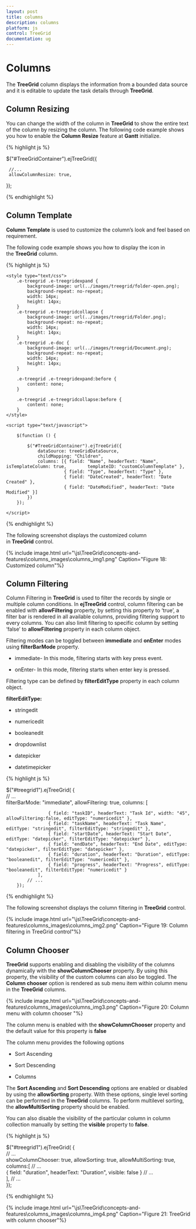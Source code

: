 ```yaml
---
layout: post
title: columns
description: columns
platform: js
control: TreeGrid
documentation: ug
---
```


# Columns

The **TreeGrid** column displays the information from a bounded data source and it is editable to update the task details through **TreeGrid**.

## Column Resizing

You can change the width of the column in **TreeGrid** to show the entire text of the column by resizing the column. The following code example shows you how to enable the **Column Resize** feature at **Gantt** initialize.

{% highlight js %}


$("#TreeGridContainer").ejTreeGrid({

     //...
     allowColumnResize: true,
});



{% endhighlight %}





## Column Template

**Column Template** is used to customize the column’s look and feel based on requirement.

The following code example shows you how to display the icon in the **TreeGrid** column.

{% highlight js %}


<script type="text/x-jsrender" id="customColumnTemplate">     
     <div  style='height:20px;' unselectable='on'>{{if hasChildRecords}}<div class='intend' style='height:1px; float:left; width:{{:level*20}}px; display:inline-block;'></div>
       {{else !hasChildRecords}}
       <div class='intend' style='height:1px; float:left; width:{{:(level)*20}}px; display:inline-block;'></div>
       {{/if}}                         
       <div class='{{if expanded}}e-treegridexpand {{else hasChildRecords}}e-treegridcollapse {{/if}} {{if level===4}}e-doc{{/if}}' style='height:20px;width:30px;margin:auto;float:left;margin-left:10px;
       style='float: left;display:inline-block; unselectable='on'></div>
       <div class='e-cell' style='display:inline-block;width:100%' unselectable='on'>{{:#data['Name']}}</div>
     </div>
    </script>   

    <style type="text/css">
        .e-treegrid .e-treegridexpand {
            background-image: url(../images/treegrid/folder-open.png);
            background-repeat: no-repeat;
            width: 14px;
            height: 14px;
        }
        .e-treegrid .e-treegridcollapse {
            background-image: url(../images/treegrid/Folder.png);
            background-repeat: no-repeat;
            width: 14px;
            height: 14px;
        }
        .e-treegrid .e-doc {
            background-image: url(../images/treegrid/Document.png);
            background-repeat: no-repeat;
            width: 14px;
            height: 14px;
        }

        .e-treegrid .e-treegridexpand:before {
            content: none;
        }

        .e-treegrid .e-treegridcollapse:before {
            content: none;
        }
    </style>

    <script type="text/javascript">         

        $(function () {

            $("#TreeGridContainer").ejTreeGrid({
                dataSource: treeGridDataSource,
                childMapping: "Children",
                columns: [{ field: "Name", headerText: "Name", isTemplateColumn: true,        templateID: "customColumnTemplate" },
                          { field: "Type", headerText: "Type" },
                          { field: "DateCreated", headerText: "Date Created" },
                          { field: "DateModified", headerText: "Date Modified" }]
            })
        });

    </script>


{% endhighlight %}







The following screenshot displays the customized column in **TreeGrid** control.

{% include image.html url="\js\TreeGrid\concepts-and-features\columns_images\columns_img1.png" Caption="Figure 18: Customized column"%}

## Column Filtering

Column Filtering in **TreeGrid** is used to filter the records by single or multiple column conditions. In **ejTreeGrid** control, column filtering can be enabled with **allowFiltering** property, by setting this property to ‘true’, a filter bar is rendered in all available columns, providing filtering support to every columns. You can also limit filtering to specific column by setting ‘false’ to **allowFiltering** property in each column object.

Filtering modes can be toggled between **immediate** and **onEnter** modes using **filterBarMode** property.

* immediate- In this mode, filtering starts with key press event.

* onEnter- In this mode, filtering starts when enter key is pressed.

Filtering type can be defined by **filterEditType** property in each column object.

**filterEditType:**

* stringedit

* numericedit

* booleanedit

* dropdownlist

* datepicker

* datetimepicker



{% highlight js %}


$("#treegrid1").ejTreeGrid(
        {   
           // ...     
            filterBarMode: "immediate",
                allowFiltering: true,
                columns: [

                    { field: "taskID", headerText: "Task Id", width: "45", allowFiltering:false, editType: "numericedit" },
                    { field: "taskName", headerText: "Task Name", editType: "stringedit", filterEditType: "stringedit" },
                    { field: "startDate", headerText: "Start Date", editType: "datepicker", filterEditType: "datepicker" },
                    { field: "endDate", headerText: "End Date", editType: "datepicker", filterEditType: "datepicker" },
                    { field: "duration", headerText: "Duration", editType: "booleanedit", filterEditType: "numericedit" },
                    { field: "progress", headerText: "Progress", editType: "booleanedit", filterEditType: "numericedit" }
                ],
            // ...             
        });


{% endhighlight %}







The following screenshot displays the column filtering in **TreeGrid** control.

{% include image.html url="\js\TreeGrid\concepts-and-features\columns_images\columns_img2.png" Caption="Figure 19: Column filtering in TreeGrid control"%}

## Column Chooser

**TreeGrid** supports enabling and disabling the visibility of the columns dynamically with the **showColumnChooser** property. By using this property, the visibility of the custom columns can also be toggled. The **Column chooser** option is rendered as sub menu item within column menu in the **TreeGrid** columns.

{% include image.html url="\js\TreeGrid\concepts-and-features\columns_images\columns_img3.png" Caption="Figure 20: Column menu with column chooser                                                  "%}

The column menu is enabled with the **showColumnChooser** property and the default value for this property is **false**

The column menu provides the following options

* Sort Ascending

* Sort Descending

* Columns 

The **Sort Ascending** and **Sort Descending** options are enabled or disabled by using the **allowSorting** property. With these options, single level sorting can be performed in the **TreeGrid** columns. To perform multilevel sorting, the **allowMultiSorting** property should be enabled. 

You can also disable the visibility of the particular column in column collection manually by setting the **visible** property to **false**.

{% highlight js %}


$("#treegrid1").ejTreeGrid(
{   
    // ...     
    showColumnChooser: true,
    allowSorting: true,
    allowMultiSorting: true,
    columns:[
              // ...  
              { field: "duration", headerText: "Duration", 
                visible: false
              }
              // ...  
            ],
    // ...             
});


{% endhighlight %}







{% include image.html url="\js\TreeGrid\concepts-and-features\columns_images\columns_img4.png" Caption="Figure 21: TreeGrid with column chooser"%}

